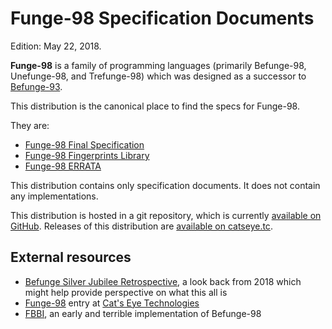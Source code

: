 Funge-98 Specification Documents
================================

Edition: May 22, 2018.

**Funge-98** is a family of programming languages (primarily Befunge-98,
Unefunge-98, and Trefunge-98) which was designed as a successor to
[Befunge-93][].

This distribution is the canonical place to find the specs for Funge-98.

They are:

*   [Funge-98 Final Specification](doc/funge98.markdown)
*   [Funge-98 Fingerprints Library](library/)
*   [Funge-98 ERRATA](doc/ERRATA.markdown)

This distribution contains only specification documents.  It does not
contain any implementations.

This distribution is hosted in a git repository, which is currently
[available on GitHub](https://github.com/catseye/Funge-98).  Releases
of this distribution are [available on catseye.tc](http://catseye.tc/distribution/Funge-98_distribution).

External resources
------------------

*   [Befunge Silver Jubilee Retrospective][], a look back from 2018
    which might help provide perspective on what this all is
*   [Funge-98][] entry at [Cat's Eye Technologies][]
*   [FBBI][], an early and terrible implementation of Befunge-98

[Befunge-93]: http://catseye.tc/node/Befunge-93
[Funge-98]: http://catseye.tc/node/Funge-98
[FBBI]: https://github.com/catseye/FBBI
[Cat's Eye Technologies]: http://catseye.tc/
[Befunge Silver Jubilee Retrospective]: http://catseye.tc/view/The-Dossier/article/Befunge%20Silver%20Jubilee%20Retrospective.md
